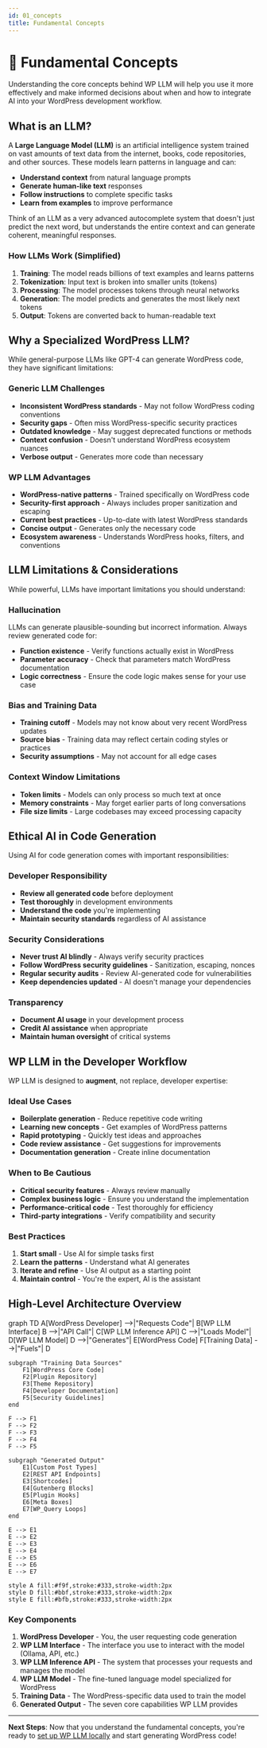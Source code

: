 ```yaml
---
id: 01_concepts
title: Fundamental Concepts
---
```


# 🧠 Fundamental Concepts

Understanding the core concepts behind WP LLM will help you use it more effectively and make informed decisions about when and how to integrate AI into your WordPress development workflow.

## What is an LLM?

A **Large Language Model (LLM)** is an artificial intelligence system trained on vast amounts of text data from the internet, books, code repositories, and other sources. These models learn patterns in language and can:

- **Understand context** from natural language prompts
- **Generate human-like text** responses
- **Follow instructions** to complete specific tasks
- **Learn from examples** to improve performance

Think of an LLM as a very advanced autocomplete system that doesn't just predict the next word, but understands the entire context and can generate coherent, meaningful responses.

### How LLMs Work (Simplified)

1. **Training**: The model reads billions of text examples and learns patterns
2. **Tokenization**: Input text is broken into smaller units (tokens)
3. **Processing**: The model processes tokens through neural networks
4. **Generation**: The model predicts and generates the most likely next tokens
5. **Output**: Tokens are converted back to human-readable text

## Why a Specialized WordPress LLM?

While general-purpose LLMs like GPT-4 can generate WordPress code, they have significant limitations:

### **Generic LLM Challenges**
- **Inconsistent WordPress standards** - May not follow WordPress coding conventions
- **Security gaps** - Often miss WordPress-specific security practices
- **Outdated knowledge** - May suggest deprecated functions or methods
- **Context confusion** - Doesn't understand WordPress ecosystem nuances
- **Verbose output** - Generates more code than necessary

### **WP LLM Advantages**
- **WordPress-native patterns** - Trained specifically on WordPress code
- **Security-first approach** - Always includes proper sanitization and escaping
- **Current best practices** - Up-to-date with latest WordPress standards
- **Concise output** - Generates only the necessary code
- **Ecosystem awareness** - Understands WordPress hooks, filters, and conventions

## LLM Limitations & Considerations

While powerful, LLMs have important limitations you should understand:

### **Hallucination**
LLMs can generate plausible-sounding but incorrect information. Always review generated code for:
- **Function existence** - Verify functions actually exist in WordPress
- **Parameter accuracy** - Check that parameters match WordPress documentation
- **Logic correctness** - Ensure the code logic makes sense for your use case

### **Bias and Training Data**
- **Training cutoff** - Models may not know about very recent WordPress updates
- **Source bias** - Training data may reflect certain coding styles or practices
- **Security assumptions** - May not account for all edge cases

### **Context Window Limitations**
- **Token limits** - Models can only process so much text at once
- **Memory constraints** - May forget earlier parts of long conversations
- **File size limits** - Large codebases may exceed processing capacity

## Ethical AI in Code Generation

Using AI for code generation comes with important responsibilities:

### **Developer Responsibility**
- **Review all generated code** before deployment
- **Test thoroughly** in development environments
- **Understand the code** you're implementing
- **Maintain security standards** regardless of AI assistance

### **Security Considerations**
- **Never trust AI blindly** - Always verify security practices
- **Follow WordPress security guidelines** - Sanitization, escaping, nonces
- **Regular security audits** - Review AI-generated code for vulnerabilities
- **Keep dependencies updated** - AI doesn't manage your dependencies

### **Transparency**
- **Document AI usage** in your development process
- **Credit AI assistance** when appropriate
- **Maintain human oversight** of critical systems

## WP LLM in the Developer Workflow

WP LLM is designed to **augment**, not replace, developer expertise:

### **Ideal Use Cases**
- **Boilerplate generation** - Reduce repetitive code writing
- **Learning new concepts** - Get examples of WordPress patterns
- **Rapid prototyping** - Quickly test ideas and approaches
- **Code review assistance** - Get suggestions for improvements
- **Documentation generation** - Create inline documentation

### **When to Be Cautious**
- **Critical security features** - Always review manually
- **Complex business logic** - Ensure you understand the implementation
- **Performance-critical code** - Test thoroughly for efficiency
- **Third-party integrations** - Verify compatibility and security

### **Best Practices**
1. **Start small** - Use AI for simple tasks first
2. **Learn the patterns** - Understand what AI generates
3. **Iterate and refine** - Use AI output as a starting point
4. **Maintain control** - You're the expert, AI is the assistant

## High-Level Architecture Overview

<MermaidDiagram>
graph TD
    A[WordPress Developer] -->|"Requests Code"| B[WP LLM Interface]
    B -->|"API Call"| C[WP LLM Inference API]
    C -->|"Loads Model"| D[WP LLM Model]
    D -->|"Generates"| E[WordPress Code]
    F[Training Data] -->|"Fuels"| D
    
    subgraph "Training Data Sources"
        F1[WordPress Core Code]
        F2[Plugin Repository]
        F3[Theme Repository]
        F4[Developer Documentation]
        F5[Security Guidelines]
    end
    
    F --> F1
    F --> F2
    F --> F3
    F --> F4
    F --> F5
    
    subgraph "Generated Output"
        E1[Custom Post Types]
        E2[REST API Endpoints]
        E3[Shortcodes]
        E4[Gutenberg Blocks]
        E5[Plugin Hooks]
        E6[Meta Boxes]
        E7[WP_Query Loops]
    end
    
    E --> E1
    E --> E2
    E --> E3
    E --> E4
    E --> E5
    E --> E6
    E --> E7
    
    style A fill:#f9f,stroke:#333,stroke-width:2px
    style D fill:#bbf,stroke:#333,stroke-width:2px
    style E fill:#bfb,stroke:#333,stroke-width:2px
</MermaidDiagram>

### **Key Components**

1. **WordPress Developer** - You, the user requesting code generation
2. **WP LLM Interface** - The interface you use to interact with the model (Ollama, API, etc.)
3. **WP LLM Inference API** - The system that processes your requests and manages the model
4. **WP LLM Model** - The fine-tuned language model specialized for WordPress
5. **Training Data** - The WordPress-specific data used to train the model
6. **Generated Output** - The seven core capabilities WP LLM provides

---

**Next Steps**: Now that you understand the fundamental concepts, you're ready to [set up WP LLM locally](getting-started/local-setup-ollama.md) and start generating WordPress code! 